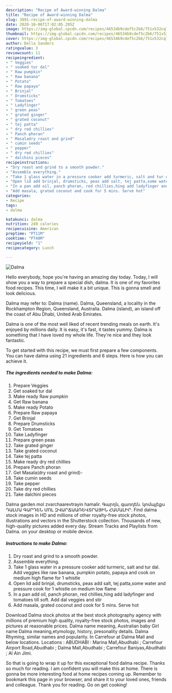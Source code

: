 ```yaml
---
description: "Recipe of Award-winning Dalma"
title: "Recipe of Award-winning Dalma"
slug: 3891-recipe-of-award-winning-dalma
date: 2020-10-06T17:02:05.295Z
image: https://img-global.cpcdn.com/recipes/46534b9cdef5c2b6/751x532cq70/dalma-recipe-main-photo.jpg
thumbnail: https://img-global.cpcdn.com/recipes/46534b9cdef5c2b6/751x532cq70/dalma-recipe-main-photo.jpg
cover: https://img-global.cpcdn.com/recipes/46534b9cdef5c2b6/751x532cq70/dalma-recipe-main-photo.jpg
author: Della Sanders
ratingvalue: 3
reviewcount: 11
recipeingredient:
- " Veggies"
- " soaked tur dal"
- " Raw pumpkin"
- " Raw banana"
- " Potato"
- " Raw papaya"
- " Brinjal"
- " Drumsticks"
- " Tomatoes"
- " Ladyfinger"
- " green peas"
- " grated ginger"
- " grated coconut"
- " tej patta"
- " dry red chillies"
- " Panch phoran"
- " Masaladry roast and grind"
- " cumin seeds"
- " pepper"
- " dry red chillies"
- " dalchini pieces"
recipeinstructions:
- "Dry roast and grind to a smooth powder."
- "Assemble everything."
- "Take 1 glass water in a pressure cooker add turmeric, salt and tur dal. Add veggies like raw banana, pumpkin potato, papaya and cook on medium high flame for 1 whistle"
- "Open lid add brinjal, drumsticks, peas add salt, tej patta,some water and pressure cook for 1 whistle on medium low flame"
- "In a pan add oil, panch phoran, red chillies,hing add ladyfinger and tomatoes till soft. Add dal veggies and stir"
- "Add masala, grated coconut and cook for 5 mins. Serve hot"
categories:
- Recipe
tags:
- dalma

katakunci: dalma 
nutrition: 249 calories
recipecuisine: American
preptime: "PT11M"
cooktime: "PT40M"
recipeyield: "1"
recipecategory: Lunch

---
```



![Dalma](https://img-global.cpcdn.com/recipes/46534b9cdef5c2b6/751x532cq70/dalma-recipe-main-photo.jpg)

Hello everybody, hope you're having an amazing day today. Today, I will show you a way to prepare a special dish, dalma. It is one of my favorites food recipes. This time, I will make it a bit unique. This is gonna smell and look delicious.

Dalma may refer to: Dalma (name). Dalma, Queensland, a locality in the Rockhampton Region, Queensland, Australia. Dalma (island), an island off the coast of Abu Dhabi, United Arab Emirates.

Dalma is one of the most well liked of recent trending meals on earth. It's enjoyed by millions daily. It is easy, it's fast, it tastes yummy. Dalma is something that I have loved my whole life. They're nice and they look fantastic.


To get started with this recipe, we must first prepare a few components. You can have dalma using 21 ingredients and 6 steps. Here is how you can achieve it.

<!--inarticleads1-->

##### The ingredients needed to make Dalma:

1. Prepare  Veggies
1. Get  soaked tur dal
1. Make ready  Raw pumpkin
1. Get  Raw banana
1. Make ready  Potato
1. Prepare  Raw papaya
1. Get  Brinjal
1. Prepare  Drumsticks
1. Get  Tomatoes
1. Take  Ladyfinger
1. Prepare  green peas
1. Take  grated ginger
1. Take  grated coconut
1. Take  tej patta
1. Make ready  dry red chillies
1. Prepare  Panch phoran
1. Get  Masala(dry roast and grind)-
1. Take  cumin seeds
1. Take  pepper
1. Take  dry red chillies
1. Take  dalchini pieces


Dalma garden mol zvarchaarevtrayin hamalir. Գարդն, գառդեն. կոմպլեքս ԴԱԼՄԱ ԳԱՐԴԵՆ ՄՈԼ ԶՎԱՐՃԱԱՌԵՎՏՐԱՅԻՆ ՀԱՄԱԼԻՐ. Find dalma stock images in HD and millions of other royalty-free stock photos, illustrations and vectors in the Shutterstock collection. Thousands of new, high-quality pictures added every day. Stream Tracks and Playlists from Dalma. on your desktop or mobile device. 

<!--inarticleads2-->

##### Instructions to make Dalma:

1. Dry roast and grind to a smooth powder.
1. Assemble everything.
1. Take 1 glass water in a pressure cooker add turmeric, salt and tur dal. Add veggies like raw banana, pumpkin potato, papaya and cook on medium high flame for 1 whistle
1. Open lid add brinjal, drumsticks, peas add salt, tej patta,some water and pressure cook for 1 whistle on medium low flame
1. In a pan add oil, panch phoran, red chillies,hing add ladyfinger and tomatoes till soft. Add dal veggies and stir
1. Add masala, grated coconut and cook for 5 mins. Serve hot


Download Dalma stock photos at the best stock photography agency with millions of premium high quality, royalty-free stock photos, images and pictures at reasonable prices. Dalma name meaning, Australian baby Girl name Dalma meaning,etymology, history, presonality details. Dalma Rhyming, similar names and popularity. In Carrefour at Dalma Mall and below locations. Locations : ABUDHABI : Marina Mall,Abudhabi ; Carrefour Airport Road,Abudhabi ; Dalma Mall,Abudhabi ; Carrefour Baniyas,Abudhabi ; Al Ain Jimi. 

So that is going to wrap it up for this exceptional food dalma recipe. Thanks so much for reading. I am confident you will make this at home. There is gonna be more interesting food at home recipes coming up. Remember to bookmark this page in your browser, and share it to your loved ones, friends and colleague. Thank you for reading. Go on get cooking!
